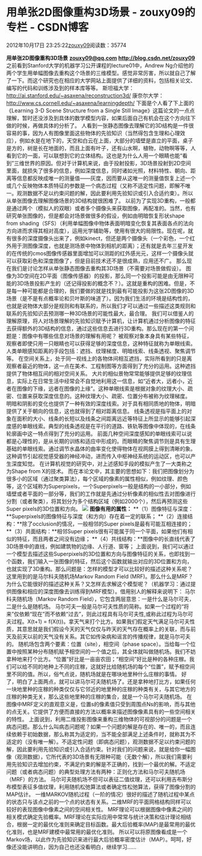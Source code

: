 
# 用单张2D图像重构3D场景 - zouxy09的专栏 - CSDN博客


2012年10月17日 23:25:22[zouxy09](https://me.csdn.net/zouxy09)阅读数：35774


**用单张2D图像重构3D场景**
**zouxy09@qq.com**
**http://blog.csdn.net/zouxy09**
之前看到Stanford大学的机器学习公开课程的lecture01中，Andrew Ng介绍他的两个学生用单幅图像去重构这个场景的三维模型。感觉非常厉害，所以就自己了解了一下。而这个研究也在相应的大学网站上面提供了详细的资料，包括相关论文、编写的代码和训练涉及到的样本库等等。
斯坦福大学：
http://ai.stanford.edu/~asaxena/reconstruction3d/
康奈尔大学：
http://www.cs.cornell.edu/~asaxena/learningdepth/
下面是个人看了下上面的《Learning 3-D Scene Structure from a Single Still Image》这篇论文的一点点理解，暂时还没涉及到具体的数学模型内容，如果后面自己有机会在这个方向往下做的时候，再做具体的分析了。
人看到一张静态图像去理解它的3D结构是一件很容易的事，因为人有图像里面这些物体的先验知识（当然得包含生理和心理效应），例如水是在地下的，天空和白云在上面，大部分的墙壁是直立的平面，桌子是方的，树是长在地面的，而且上面有叶子，还有山水啊，植物，动物啊等等，人看到它的一面，可以联想到它的立体结构。这也是为什么人用一个眼睛也能“看到”三维世界的原因。但对于计算机来说，由于投射投影，3D场景投射到2D空间里面，就损失了很多的信息，例如深度信息，同时诸如光照，材料特性、朝向、距离等信息都反映成唯一的测量值——灰度，因而要从这唯一的测量值恢复上述一个或几个反映物体本质特征的参数是一个病态过程（又称不适定性问题，即解不唯一。观测数据不足以约束问题的解，因此要利用先验知识或引入合适约束）。所以从单张图像去理解图像场景的3D结构就很困难了。
以前为了实现3D重构，一般都是通过两个（模拟人的双眼）或者多个摄像头来获取图像，再配准的。当然，也有研究单张图像的，但是都会对场景做很多的假设，例如由明暗恢复形状shape from shading（SFS）（利用单幅图像中物体表面明暗变化恢复其表面各点的法向方向进而求得其相对高度），运用光学辅助等，使用有很大的局限性。现在呢，就有很多的深度摄像头出来了，例如kinect，但还是两个摄像头（一个彩色，一个红外用于测图像深度，也就是测场景中物体到相机的距离）；还有就是去年三星开发的在传统的cmos图像传感器里面增加可以测距的红外感光元，这样一个摄像头就可以获取彩色和深度图像了，但是目前技术还不是很成熟，应用还不广。
那么现在我们是讨论怎样从单张静态图像去重构其3D场景（不需要对场景做假设）。
图像为3D空间在2D平面（图像传感器）的投影，那么同一个投影可能是由无限种可能的3D场景投影产生的（还记得投影的概念不？）。这就是重构的困难。但是，不是每一种可能都是合理的，我们要做的就是找到最有可能投影为这张2D图像的3D场景（是不是有点概率论和贝叶斯的味道了）。因为我们生活的环境是结构性的，也就是说物体大部分是规则和有联系的，所以我们才可以通过一些描述这类规则和联系的先验知识去预测哪一种3D场景的可能性最大，最合理。
我们可以借鉴人的理解原理，将人对场景理解的先验知识赋予计算机，让计算机通过分析图像的特征去获得额外的3D结构的信息，通过这些信息去进行3D重构。那么现在的第一个问题是：图像中有哪些信息对场景的理解有用呢？
被观察对象本身具有某些特征，观察者即使只用一只眼睛也可以获得足够的深度信息，这种特征就称为单眼线索。人类单眼感知距离的手段包括：遮挡、纹理梯度、明暗线索、线条透视、聚焦调节等。
在空间关系上，处于同一视线上的各物体间相互遮挡，实际所看到的只是离观察者最近的物体，这一点在美术、工程制图等方面得到了充分的运用。这种遮挡提供了物体相互间的相对空间关系。
大片的相似景物常常能够提供足够的纹理信息，实际上在日常生活中经常会不自觉地利用这一信息，如“近者大，远者小，近者在图像的下缘，远者在图像的上缘”。这种单眼线索是根据对象的纹理大小、疏密、位置来获取深度信息的。这种纹理大小、疏密、位置分布被称为纹理梯度。
明暗和阴影的变化也提供了一种有效的深度线索。对于具有相同质地的物体，明暗提供了关于朝向的信息，这也就得到了相对距离信息。
线条透视是指平面上的对象在面积的大小、线条的长短以及线条之间距离远近等特征上所显示的能够引起深度感的单眼线索。典型的线条透视是在平行的道路、铁轨等图像中体现的，在线条轮廓画中这一特点得到了充分的运用。
前面几种空间深度感知的单眼线索可以说都是心理性的，是从长期的训练和适应中形成的。而眼睛的聚焦调节则是具有生理基础的单眼线索。通过调节水晶体的曲率变化使得物体在视网膜上得到清晰的象。这种调节引起视觉感受器的神经冲动，进而传入中枢神经系统的运动区，也可以产生深度知觉。
在计算机视觉的研究中，对上述感知手段的模拟产生了一大类称之为Shape from X的技术。
而在本论文中，其主要的思想如下：我们把图像划分为很多小的区域（通过聚类算法），每个区域的像素的属性相似，例如纹理、颜色等，这个区域称为Superpixels，一个Superpixels一般是结构的一小部分，例如墙壁或者平面的一部分等，我们的工作就是先通过分析像素的相似性去对图像进行分割（或者聚类），将其划分为多个结构区域（例如2000个），然后再预测这些Super
 pixels的3D位置和方向。
![](https://img-my.csdn.net/uploads/201210/17/1350487766_9535.jpg)
**图像有用的属性：**
**（1）图像特征与深度：**Superpixels的图像特征与深度（和方向）存在着一定的联系；
**（2）连接结构：**除了occlusion的情况，一般相邻的Super pixels是最有可能互相连接的；
**（3）共面结构：**相邻Super pixels很有可能属于同一个平面，如果他们有相似的特征，而且两者之间没有边缘；
**（4）共线结构：**图像中的长直线代表了3D场景中的直线，例如建筑物的边缘、人行道、窗等；
上面说到，我们可以通过一个模型去描述这些Superpixels的3D位置和方向与图像特征的关系，也即找到一个函数，我们输入一张图像的特征，然后这个函数就输出对应的3D位置和方向，也就实现了3D重构。那么问题是：怎样的模型才可以比较好的描述这种关系呢？这里用到的是马尔科夫随机场Markov Random Field (MRF)。那么什么是MRF？为什么它能很好的描述这种关系？又怎样去求解这个模型呢？（机器学习：通过提供图像和相应的深度图像去训练得到MRF模型）。借用别人的解释来说明下：
马尔科夫随机场（Markov Random Field），它包含两层意思：一是什么是马尔可夫，二是什么是随机场。
马尔可夫一般是马尔可夫性质的简称。如果一个过程的“将来”仅依赖“现在”而不依赖“过去”，则此过程具有马尔可夫性,或称此过程为马尔可夫过程。X(t+1) = f(X(t))。拿天气来打个比方。如果我们假定天气满足马尔可夫性质，其意思就是我们假设今天的天气仅仅与昨天的天气存在概率上的关联，而与前天及前天以前的天气没有关系。其它如传染病和谣言的传播规律，就是马尔可夫的。
随机场包含两个要素：位置（site），相空间（phase space）。当给每一个位置中按照某种分布随机赋予相空间的一个值之后，其全体就叫做随机场。我们不妨拿种地来打个比方。“位置”好比是一亩亩农田；“相空间”好比是种的各种庄稼。我们可以给不同的地种上不同的庄稼，这就好比给随机场的每个“位置”，赋予相空间里不同的值。所以，俗气点说，随机场就是在哪块地里种什么庄稼的事情。
好了，明白了上面两点，就可以讲马尔可夫随机场了。还是拿种地打比方，如果任何一块地里种的庄稼的种类仅仅与它邻近的地里种的庄稼的种类有关，与其它地方的庄稼的种类无关，那么这些地里种的庄稼的集合，就是一个马尔可夫随机场。
在图像中MRF定义的直观意义是，位置s的像素值只受到周围点Ns的影响，而与其他的点无关。它提供了方便而直接的方法以概率来描述图像像素具有的一些空间相关的特性。
上面说到，利用二维投影图像来重构三维物体的可视部分的问题是一个病态问题。那么什么叫病态问题呢？如果一个问题的解是存在的、唯一的，而且连续依赖于初始数据，那么称其为适定的，当不能全部满足上述条件时，就称其为不适定的（没有唯一解）。不适定性问题（即病态问题），观测数据不足以约束问题的解，因此要利用先验知识或引入合适约束。针对我们的问题来说，就是给你一幅图像（观测数据），它所代表的3D场景有无限种可能（无数个解），所以我们需要利用先验知识去增加约束，不满足约束的解是不正确的，找到一个最优的解。不适定问题（或者病态问题）的典型处理方法有两种：正则化方法和马尔可夫随机场（MRF）的方法。
马尔可夫随机场不但可以表征二值纹理，还可以利用吉布斯分布模型表征多值纹理，利用随机松弛算法或者确定性松弛算法，获得了图像分割的MAP估计。
一维MARKOV随机过程（一阶的情况）很好的描述了随机过程中某点的状态只与该点之前的一个点的状态有关系。二维MRF的平面网格结构同样可以较好的表现图像中像素之间的空间相关性。
MRF理论可以根据图像中像素之间的相关模式确定先验概率。MRF理论在实际应用中常常与统计决策和估计理论相结合，根据一定的最优化准则来确定目标函数。最大后验概率(MAP)是最常用的最优化准则，也是MRF建模中最常用的最优化准则。
所以可以将原图像看成是一个Markov场，以此作为先验知识来进行最大后验概率密度估计（MAP）。呵呵，好像还没能讲明白，因为自己也还没看明白，继续学习……


